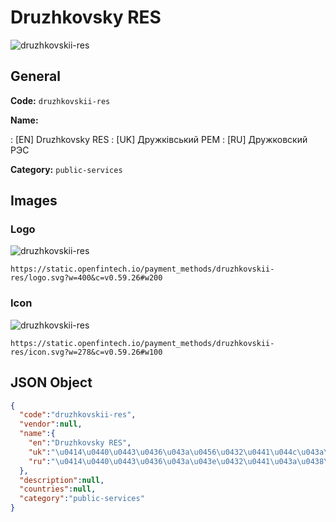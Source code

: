 
# Druzhkovsky RES 
![druzhkovskii-res](https://static.openfintech.io/payment_methods/druzhkovskii-res/logo.svg?w=400&c=v0.59.26#w200)  

## General 
**Code:** `druzhkovskii-res` 
 
**Name:** 
 
:	[EN] Druzhkovsky RES 
:	[UK] Дружківський РЕМ 
:	[RU] Дружковский РЭС 
 
**Category:** `public-services` 
 

## Images 

### Logo 
![druzhkovskii-res](https://static.openfintech.io/payment_methods/druzhkovskii-res/logo.svg?w=400&c=v0.59.26#w200)  

```
https://static.openfintech.io/payment_methods/druzhkovskii-res/logo.svg?w=400&c=v0.59.26#w200
```  

### Icon 
![druzhkovskii-res](https://static.openfintech.io/payment_methods/druzhkovskii-res/icon.svg?w=278&c=v0.59.26#w100)  

```
https://static.openfintech.io/payment_methods/druzhkovskii-res/icon.svg?w=278&c=v0.59.26#w100
```  

## JSON Object 

```json
{
  "code":"druzhkovskii-res",
  "vendor":null,
  "name":{
    "en":"Druzhkovsky RES",
    "uk":"\u0414\u0440\u0443\u0436\u043a\u0456\u0432\u0441\u044c\u043a\u0438\u0439 \u0420\u0415\u041c",
    "ru":"\u0414\u0440\u0443\u0436\u043a\u043e\u0432\u0441\u043a\u0438\u0439 \u0420\u042d\u0421"
  },
  "description":null,
  "countries":null,
  "category":"public-services"
}
```  
